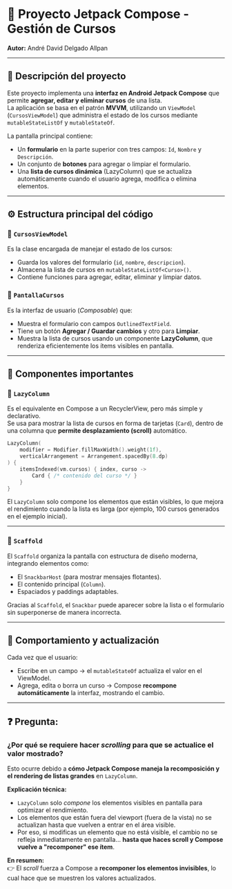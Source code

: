 # 📘 Proyecto Jetpack Compose - Gestión de Cursos  
**Autor:** André David Delgado Allpan  

---

## 🧩 Descripción del proyecto

Este proyecto implementa una **interfaz en Android Jetpack Compose** que permite **agregar, editar y eliminar cursos** de una lista.  
La aplicación se basa en el patrón **MVVM**, utilizando un `ViewModel` (`CursosViewModel`) que administra el estado de los cursos mediante `mutableStateListOf` y `mutableStateOf`.

La pantalla principal contiene:

- Un **formulario** en la parte superior con tres campos: `Id`, `Nombre` y `Descripción`.
- Un conjunto de **botones** para agregar o limpiar el formulario.
- Una **lista de cursos dinámica** (LazyColumn) que se actualiza automáticamente cuando el usuario agrega, modifica o elimina elementos.

---

## ⚙️ Estructura principal del código

### 🧠 `CursosViewModel`
Es la clase encargada de manejar el estado de los cursos:
- Guarda los valores del formulario (`id`, `nombre`, `descripcion`).
- Almacena la lista de cursos en `mutableStateListOf<Curso>()`.
- Contiene funciones para agregar, editar, eliminar y limpiar datos.

### 🎨 `PantallaCursos`
Es la interfaz de usuario (*Composable*) que:
- Muestra el formulario con campos `OutlinedTextField`.
- Tiene un botón **Agregar / Guardar cambios** y otro para **Limpiar**.
- Muestra la lista de cursos usando un componente **LazyColumn**, que renderiza eficientemente los ítems visibles en pantalla.

---

## 🧱 Componentes importantes

### 🔹 `LazyColumn`
Es el equivalente en Compose a un RecyclerView, pero más simple y declarativo.  
Se usa para mostrar la lista de cursos en forma de tarjetas (`Card`), dentro de una columna que **permite desplazamiento (scroll)** automático.

```kotlin
LazyColumn(
    modifier = Modifier.fillMaxWidth().weight(1f),
    verticalArrangement = Arrangement.spacedBy(8.dp)
) {
    itemsIndexed(vm.cursos) { index, curso ->
        Card { /* contenido del curso */ }
    }
}
```

El `LazyColumn` solo compone los elementos que están visibles, lo que mejora el rendimiento cuando la lista es larga (por ejemplo, 100 cursos generados en el ejemplo inicial).

---

### 🔹 `Scaffold`

El `Scaffold` organiza la pantalla con estructura de diseño moderna, integrando elementos como:

- El `SnackbarHost` (para mostrar mensajes flotantes).  
- El contenido principal (`Column`).  
- Espaciados y paddings adaptables.

Gracias al `Scaffold`, el `Snackbar` puede aparecer sobre la lista o el formulario sin superponerse de manera incorrecta.

---

## 🔄 Comportamiento y actualización

Cada vez que el usuario:

- Escribe en un campo → el `mutableStateOf` actualiza el valor en el ViewModel.  
- Agrega, edita o borra un curso → Compose **recompone automáticamente** la interfaz, mostrando el cambio.

---

## ❓ Pregunta:  
### ¿Por qué se requiere hacer *scrolling* para que se actualice el valor mostrado?

Esto ocurre debido a **cómo Jetpack Compose maneja la recomposición y el rendering de listas grandes** en `LazyColumn`.

**Explicación técnica:**
- `LazyColumn` solo *compone* los elementos visibles en pantalla para optimizar el rendimiento.  
- Los elementos que están fuera del viewport (fuera de la vista) no se actualizan hasta que vuelven a entrar en el área visible.  
- Por eso, si modificas un elemento que no está visible, el cambio no se refleja inmediatamente en pantalla… **hasta que haces scroll y Compose vuelve a "recomponer" ese ítem**.

**En resumen:**  
👉 El *scroll* fuerza a Compose a **recomponer los elementos invisibles**, lo cual hace que se muestren los valores actualizados.
